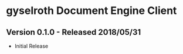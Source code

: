 gyselroth Document Engine Client
================================


Version 0.1.0 - Released 2018/05/31
-----------------------------------

* Initial Release
